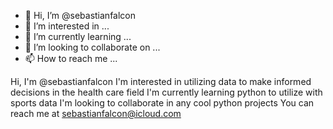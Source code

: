 - 👋 Hi, I’m @sebastianfalcon
- 👀 I’m interested in ...
- 🌱 I’m currently learning ...
- 💞️ I’m looking to collaborate on ...
- 📫 How to reach me ...

<!---
sebastianfalcon/sebastianfalcon is a ✨ special ✨ repository because its `README.md` (this file) appears on your GitHub profile.
You can click the Preview link to take a look at your changes.
--->
Hi, I'm @sebastianfalcon
I'm interested in utilizing data to make informed decisions in the health care field
I'm currently learning python to utilize with sports data
I'm looking to collaborate in any cool python projects
You can reach me at sebastianfalcon@icloud.com
